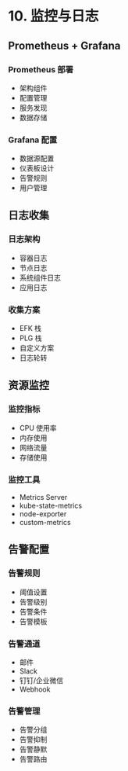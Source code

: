 
# 10. 监控与日志

## Prometheus + Grafana
### Prometheus 部署
- 架构组件
- 配置管理
- 服务发现
- 数据存储

### Grafana 配置
- 数据源配置
- 仪表板设计
- 告警规则
- 用户管理

## 日志收集
### 日志架构
- 容器日志
- 节点日志
- 系统组件日志
- 应用日志

### 收集方案
- EFK 栈
- PLG 栈
- 自定义方案
- 日志轮转

## 资源监控
### 监控指标
- CPU 使用率
- 内存使用
- 网络流量
- 存储使用

### 监控工具
- Metrics Server
- kube-state-metrics
- node-exporter
- custom-metrics

## 告警配置
### 告警规则
- 阈值设置
- 告警级别
- 告警条件
- 告警模板

### 告警通道
- 邮件
- Slack
- 钉钉/企业微信
- Webhook

### 告警管理
- 告警分组
- 告警抑制
- 告警静默
- 告警路由 